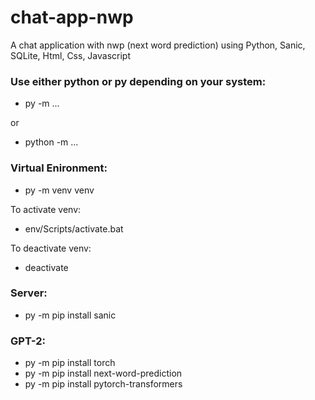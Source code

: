 # chat-app-nwp
A chat application with nwp (next word prediction) using Python, Sanic, SQLite, Html, Css, Javascript

### Use either python or py depending on your system:
- py -m ...

or

- python -m ...

### Virtual Enironment:
- py -m venv venv

To activate venv:
- env/Scripts/activate.bat

To deactivate venv:
- deactivate

### Server:
- py -m pip install sanic

### GPT-2:
- py -m pip install torch
- py -m pip install next-word-prediction
- py -m pip install pytorch-transformers
